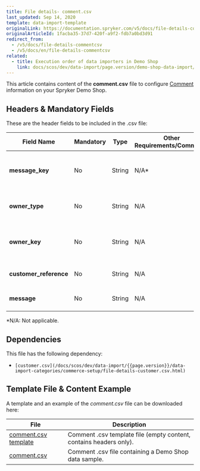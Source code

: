 ```yaml
---
title: File details- comment.csv
last_updated: Sep 14, 2020
template: data-import-template
originalLink: https://documentation.spryker.com/v5/docs/file-details-commentcsv
originalArticleId: 1facba35-37d7-420f-a9f2-fdb7a0bd3d91
redirect_from:
  - /v5/docs/file-details-commentcsv
  - /v5/docs/en/file-details-commentcsv
related:
  - title: Execution order of data importers in Demo Shop
    link: docs/scos/dev/data-import/page.version/demo-shop-data-import/execution-order-of-data-importers-in-demo-shop.html
---
```


This article contains content of the **comment.csv** file to configure [Comment](/docs/scos/user/features/{{page.version}}/comments-feature-overview.html)  information on your Spryker Demo Shop.

## Headers & Mandatory Fields 
These are the header fields to be included in the .csv file:

| Field Name | Mandatory | Type | Other Requirements/Comments | Description |
| --- | --- | --- | --- | --- |
| **message_key** | No | String |N/A* | Identifier of the message with the comment. |
| **owner_type** | No | String |N/A | Owner type that issued the comment. |
| **owner_key** | No | String |N/A | Owner key identifier who issued the comment. |
| **customer_reference** | No | String |N/A |Reference of the customer.  |
| **message** | No | String |N/A |Message with the comment.  |
*N/A: Not applicable.

## Dependencies

This file has the following dependency:
*     [customer.csv](/docs/scos/dev/data-import/{{page.version}}/data-import-categories/commerce-setup/file-details-customer.csv.html)

## Template File & Content Example
A template and an example of the *comment.csv*  file can be downloaded here:

| File | Description |
| --- | --- |
| [comment.csv template](https://spryker.s3.eu-central-1.amazonaws.com/docs/Developer+Guide/Back-End/Data+Manipulation/Data+Ingestion/Data+Import/Data+Import+Categories/Miscellaneous/Template+comment.csv) | Comment .csv template file (empty content, contains headers only). |
| [comment.csv](https://spryker.s3.eu-central-1.amazonaws.com/docs/Developer+Guide/Back-End/Data+Manipulation/Data+Ingestion/Data+Import/Data+Import+Categories/Miscellaneous/comment.csv) | Comment .csv file containing a Demo Shop data sample. |
